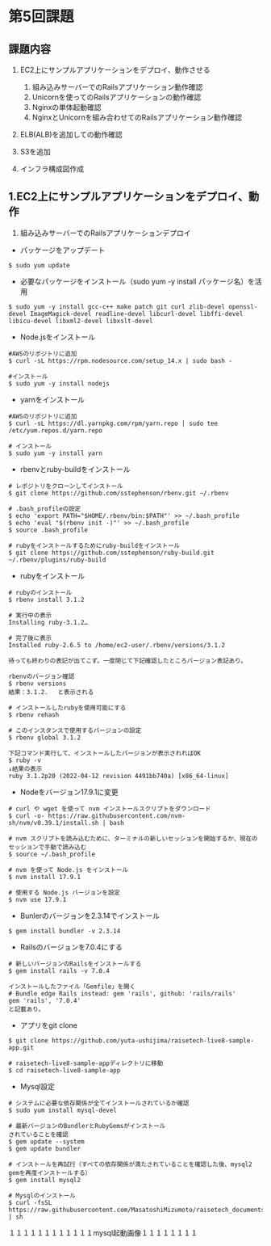 # 第5回課題

## 課題内容
1. EC2上にサンプルアプリケーションをデプロイ、動作させる
    1. 組み込みサーバーでのRailsアプリケーション動作確認
    2. Unicornを使ってのRailsアプリケーションの動作確認
    3. Nginxの単体起動確認
    4. NginxとUnicornを組み合わせてのRailsアプリケーション動作確認

2. ELB(ALB)を追加しての動作確認
3. S3を追加
4. インフラ構成図作成


## 1.EC2上にサンプルアプリケーションをデプロイ、動作
1. 組み込みサーバーでのRailsアプリケーションデプロイ

- パッケージをアップデート
```
$ sudo yum update
```

- 必要なパッケージをインストール（sudo yum -y install パッケージ名）を活用
```
$ sudo yum -y install gcc-c++ make patch git curl zlib-devel openssl-devel ImageMagick-devel readline-devel libcurl-devel libffi-devel libicu-devel libxml2-devel libxslt-devel
```

- Node.jsをインストール
```
#AWSのリポジトリに追加
$ curl -sL https://rpm.nodesource.com/setup_14.x | sudo bash -

#インストール
$ sudo yum -y install nodejs
```

- yarnをインストール
```
#AWSのリポジトリに追加
$ curl -sL https://dl.yarnpkg.com/rpm/yarn.repo | sudo tee /etc/yum.repos.d/yarn.repo

# インストール
$ sudo yum -y install yarn
```

- rbenvとruby-buildをインストール
```
# レポジトリをクローンしてインストール
$ git clone https://github.com/sstephenson/rbenv.git ~/.rbenv

# .bash_profileの設定
$ echo 'export PATH="$HOME/.rbenv/bin:$PATH"' >> ~/.bash_profile
$ echo 'eval "$(rbenv init -)"' >> ~/.bash_profile
$ source .bash_profile

# rubyをインストールするためにruby-buildをインストール
$ git clone https://github.com/sstephenson/ruby-build.git ~/.rbenv/plugins/ruby-build
```

- rubyをインストール
```
# rubyのインストール
$ rbenv install 3.1.2

# 実行中の表示
Installing ruby-3.1.2…

# 完了後に表示
Installed ruby-2.6.5 to /home/ec2-user/.rbenv/versions/3.1.2

待っても終わりの表記が出てこず。一度閉じて下記確認したところバージョン表記あり。

rbenvのバージョン確認
$ rbenv versions
結果：3.1.2. 　と表示される

# インストールしたrubyを使用可能にする
$ rbenv rehash

# このインスタンスで使用するバージョンの設定
$ rbenv global 3.1.2

下記コマンド実行して、インストールしたバージョンが表示されればOK
$ ruby -v
↓結果の表示
ruby 3.1.2p20 (2022-04-12 revision 4491bb740a) [x86_64-linux]
```

- Nodeをバージョン17.9.1に変更
```
# curl や wget を使って nvm インストールスクリプトをダウンロード
$ curl -o- https://raw.githubusercontent.com/nvm-sh/nvm/v0.39.1/install.sh | bash

# nvm スクリプトを読み込むために、ターミナルの新しいセッションを開始するか、現在のセッションで手動で読み込む
$ source ~/.bash_profile

# nvm を使って Node.js をインストール
$ nvm install 17.9.1

# 使用する Node.js バージョンを設定
$ nvm use 17.9.1
```

- Bunlerのバージョンを2.3.14でインストール
```
$ gem install bundler -v 2.3.14
```

- Railsのバージョンを7.0.4にする
```
# 新しいバージョンのRailsをインストールする
$ gem install rails -v 7.0.4

インストールしたファイル「Gemfile」を開く
# Bundle edge Rails instead: gem 'rails', github: 'rails/rails'
gem 'rails', '7.0.4'
と記載あり。
```

- アプリをgit clone
```
$ git clone https://github.com/yuta-ushijima/raisetech-live8-sample-app.git

# raisetech-live8-sample-appディレクトリに移動
$ cd raisetech-live8-sample-app
```

- Mysql設定
```
# システムに必要な依存関係が全てインストールされているか確認
$ sudo yum install mysql-devel

# 最新バージョンのBundlerとRubyGemsがインストール
されていることを確認
$ gem update --system
$ gem update bundler

# インストールを再試行（すべての依存関係が満たされていることを確認した後、mysql2 gemを再度インストールする）
$ gem install mysql2

# Mysqlのインストール
$ curl -fsSL https://raw.githubusercontent.com/MasatoshiMizumoto/raisetech_documents/main/aws/scripts/mysql_amazon_linux_2.sh | sh
```
１１１１１１１１１１１１mysql起動画像１１１１１１１１

